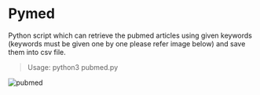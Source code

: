 # Pymed

Python script which can retrieve the pubmed articles using given keywords (keywords must be given one by one please refer image below) and save them into csv file.

>Usage:
>python3 pubmed.py 

![pubmed](https://user-images.githubusercontent.com/58283608/189327184-0585bdb7-5ef9-4020-b552-743ae537eeb2.PNG)
